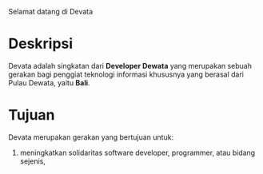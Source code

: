 Selamat datang di Devata

# Deskripsi
Devata adalah singkatan dari **Developer Dewata** yang merupakan sebuah gerakan
bagi penggiat teknologi informasi khususnya yang berasal dari Pulau Dewata, yaitu **Bali**.

# Tujuan
Devata merupakan gerakan yang bertujuan untuk:
1. meningkatkan solidaritas software developer, programmer, atau bidang sejenis,
